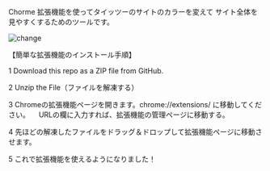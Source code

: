 Chorme 拡張機能を使ってタイッツーのサイトのカラーを変えて
サイト全体を見やすくするためのツールです。


![change](https://github.com/Ultraleaf/Taittsuu-chrome_addon/assets/138953741/449a21f9-33af-433d-93da-4ba8a03276d6)







【簡単な拡張機能のインストール手順】

1 Download this repo as a ZIP file from GitHub.


2 Unzip the File（ファイルを解凍する）


3 Chromeの拡張機能ページを開きます。chrome://extensions/ に移動してください。
　URLの欄に入力すれば、拡張機能の管理ページに移動する。


4 先ほどの解凍したファイルをドラッグ＆ドロップして拡張機能ページに移動させます。


5 これで拡張機能を使えるようになりました！


